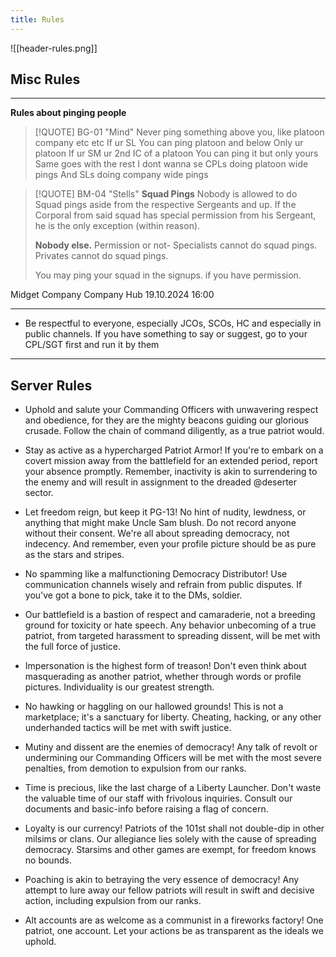 ```yaml
---
title: Rules
---
```

![[header-rules.png]]

## Misc Rules
***
**Rules about pinging people**

> [!QUOTE] BG-01 "Mind"
> Never ping something above you, like platoon company etc etc
If ur SL
You can ping platoon and below
Only ur platoon
If ur SM ur 2nd IC of a platoon
You can ping it but only yours
Same goes with the rest
I dont wanna se CPLs doing platoon wide pings
And SLs doing company wide pings


> [!QUOTE] BM-04 "Stells"
> **Squad Pings** Nobody is allowed to do Squad pings aside from the respective Sergeants and up. If the Corporal from said squad has special permission from his Sergeant, he is the only exception (within reason). 
> 
> **Nobody else.** Permission or not- Specialists cannot do squad pings. Privates cannot do squad pings.
> 
> You may ping your squad in the signups. if you have permission.

Midget Company Company Hub 19.10.2024 16:00


***

- Be respectful to everyone, especially JCOs, SCOs, HC and especially in public channels. If you have something to say or suggest, go to your CPL/SGT first and run it by them

***


## Server Rules
- Uphold and salute your Commanding Officers with unwavering respect and obedience, for they are the mighty beacons guiding our glorious crusade. Follow the chain of command diligently, as a true patriot would.

- Stay as active as a hypercharged Patriot Armor! If you're to embark on a covert mission away from the battlefield for an extended period, report your absence promptly. Remember, inactivity is akin to surrendering to the enemy and will result in assignment to the dreaded @deserter sector.

- Let freedom reign, but keep it PG-13! No hint of nudity, lewdness, or anything that might make Uncle Sam blush. Do not record anyone without their consent. We're all about spreading democracy, not indecency. And remember, even your profile picture should be as pure as the stars and stripes.

- No spamming like a malfunctioning Democracy Distributor! Use communication channels wisely and refrain from public disputes. If you've got a bone to pick, take it to the DMs, soldier.

- Our battlefield is a bastion of respect and camaraderie, not a breeding ground for toxicity or hate speech. Any behavior unbecoming of a true patriot, from targeted harassment to spreading dissent, will be met with the full force of justice.

- Impersonation is the highest form of treason! Don't even think about masquerading as another patriot, whether through words or profile pictures. Individuality is our greatest strength.

- No hawking or haggling on our hallowed grounds! This is not a marketplace; it's a sanctuary for liberty. Cheating, hacking, or any other underhanded tactics will be met with swift justice.

- Mutiny and dissent are the enemies of democracy! Any talk of revolt or undermining our Commanding Officers will be met with the most severe penalties, from demotion to expulsion from our ranks.

- Time is precious, like the last charge of a Liberty Launcher. Don't waste the valuable time of our staff with frivolous inquiries. Consult our documents and basic-info before raising a flag of concern.
 
- Loyalty is our currency! Patriots of the 101st shall not double-dip in other milsims or clans. Our allegiance lies solely with the cause of spreading democracy. Starsims and other games are exempt, for freedom knows no bounds.

- Poaching is akin to betraying the very essence of democracy! Any attempt to lure away our fellow patriots will result in swift and decisive action, including expulsion from our ranks.

- Alt accounts are as welcome as a communist in a fireworks factory! One patriot, one account. Let your actions be as transparent as the ideals we uphold.